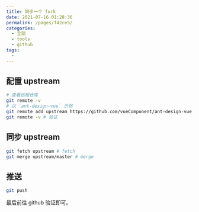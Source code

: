 ```yaml
---
title: 同步一个 fork
date: 2021-07-16 01:28:36
permalink: /pages/f42ce5/
categories: 
  - 全部
  - tools
  - github
tags: 
  - 
---
```


## 配置 upstream

```bash
# 查看远程仓库
git remote -v
# 以 `ant-design-vue` 示例
git remote add upstream https://github.com/vueComponent/ant-design-vue.git
git remote -v # 验证
```



## 同步 upstream

```bash
git fetch upstream # fetch
git merge upstream/master # merge
```



## 推送

```bash
git push
```

最后前往 github 验证即可。